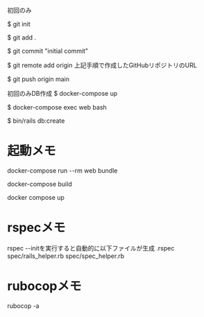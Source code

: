 初回のみ

$ git init

$ git add .

$ git commit "initial commit"

$ git remote add origin 上記手順で作成したGitHubリポジトリのURL

$ git push origin main

初回のみDB作成 $ docker-compose up

$ docker-compose exec web bash

$ bin/rails db:create

# 起動メモ
docker-compose run --rm web bundle

docker-compose build

docker compose up

# rspecメモ
rspec --initを実行すると自動的に以下ファイルが生成
.rspec
spec/rails_helper.rb
spec/spec_helper.rb

# rubocopメモ
rubocop -a

